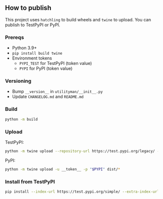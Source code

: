 ## How to publish

This project uses `hatchling` to build wheels and `twine` to upload. You can publish to TestPyPI or PyPI.

### Prereqs

- Python 3.9+
- `pip install build twine`
- Environment tokens
  - `PYPI_TEST` for TestPyPI (token value)
  - `PYPI` for PyPI (token value)

### Versioning

- Bump `__version__` in `utilityman/__init__.py`
- Update `CHANGELOG.md` and `README.md`

### Build

```bash
python -m build
```

### Upload

TestPyPI:
```bash
python -m twine upload --repository-url https://test.pypi.org/legacy/ -u __token__ -p "$PYPI_TEST" dist/*
```

PyPI:
```bash
python -m twine upload -u __token__ -p "$PYPI" dist/*
```

### Install from TestPyPI

```bash
pip install --index-url https://test.pypi.org/simple/ --extra-index-url https://pypi.org/simple utilityman
```


